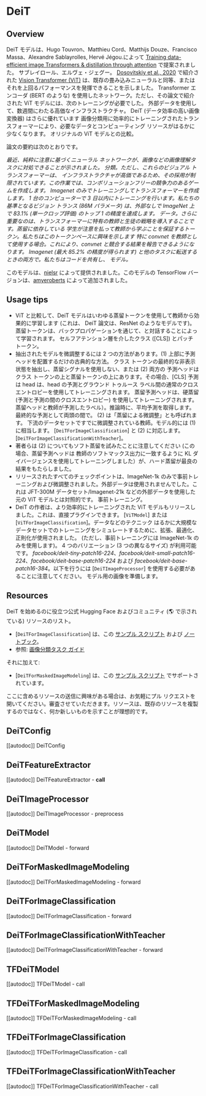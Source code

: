 <!--Copyright 2021 The HuggingFace Team. All rights reserved.

Licensed under the Apache License, Version 2.0 (the "License"); you may not use this file except in compliance with
the License. You may obtain a copy of the License at

http://www.apache.org/licenses/LICENSE-2.0

Unless required by applicable law or agreed to in writing, software distributed under the License is distributed on
an "AS IS" BASIS, WITHOUT WARRANTIES OR CONDITIONS OF ANY KIND, either express or implied. See the License for the
specific language governing permissions and limitations under the License.

⚠️ Note that this file is in Markdown but contain specific syntax for our doc-builder (similar to MDX) that may not be
rendered properly in your Markdown viewer.

-->

# DeiT

## Overview

DeiT モデルは、Hugo Touvron、Matthieu Cord、Matthijs Douze、Francisco Massa、Alexandre
Sablayrolles, Hervé Jégou.によって [Training data-efficient image Transformers & distillation through attention](https://arxiv.org/abs/2012.12877) で提案されました。
サブレイロール、エルヴェ・ジェグー。 [Dosovitskiy et al., 2020](https://arxiv.org/abs/2010.11929) で紹介された [Vision Transformer (ViT)](vit) は、既存の畳み込みニューラルと同等、またはそれを上回るパフォーマンスを発揮できることを示しました。
Transformer エンコーダ (BERT のような) を使用したネットワーク。ただし、その論文で紹介された ViT モデルには、次のトレーニングが必要でした。
外部データを使用して、数週間にわたる高価なインフラストラクチャ。 DeiT (データ効率の高い画像変換器) はさらに優れています
画像分類用に効率的にトレーニングされたトランスフォーマーにより、必要なデータとコンピューティング リソースがはるかに少なくなります。
オリジナルの ViT モデルとの比較。

論文の要約は次のとおりです。

*最近、純粋に注意に基づくニューラル ネットワークが、画像などの画像理解タスクに対処できることが示されました。
分類。ただし、これらのビジュアル トランスフォーマーは、
インフラストラクチャが高価であるため、その採用が制限されています。この作業では、コンボリューションフリーの競争力のあるゲームを作成します。
Imagenet のみでトレーニングしてトランスフォーマーを作成します。 1 台のコンピューターで 3 日以内にトレーニングを行います。私たちの基準となるビジョン
トランス (86M パラメータ) は、外部なしで ImageNet 上で 83.1% (単一クロップ評価) のトップ 1 の精度を達成します。
データ。さらに重要なのは、トランスフォーマーに特有の教師と生徒の戦略を導入することです。蒸留に依存している
学生が注意を払って教師から学ぶことを保証するトークン。私たちはこのトークンベースに興味を示します
特に convnet を教師として使用する場合。これにより、convnet と競合する結果を報告できるようになります。
Imagenet (最大 85.2% の精度が得られます) と他のタスクに転送するときの両方で。私たちはコードを共有し、
モデル。*

このモデルは、[nielsr](https://huggingface.co/nielsr) によって提供されました。このモデルの TensorFlow バージョンは、[amyeroberts](https://huggingface.co/amyeroberts) によって追加されました。

## Usage tips

- ViT と比較して、DeiT モデルはいわゆる蒸留トークンを使用して教師から効果的に学習します (これは、
  DeiT 論文は、ResNet のようなモデルです)。蒸留トークンは、バックプロパゲーションを通じて、と対話することによって学習されます。
  セルフアテンション層を介したクラス ([CLS]) とパッチ トークン。
- 抽出されたモデルを微調整するには 2 つの方法があります。(1) 上部に予測ヘッドを配置するだけの古典的な方法。
  クラス トークンの最終的な非表示状態を抽出し、蒸留シグナルを使用しない、または (2) 両方の
  予測ヘッドはクラス トークンの上と蒸留トークンの上にあります。その場合、[CLS] 予測は
  head は、head の予測とグラウンド トゥルース ラベル間の通常のクロスエントロピーを使用してトレーニングされます。
  蒸留予測ヘッドは、硬蒸留 (予測と予測の間のクロスエントロピー) を使用してトレーニングされます。
  蒸留ヘッドと教師が予測したラベル）。推論時に、平均予測を取得します。
  最終的な予測として両頭の間で。 (2) は「蒸留による微調整」とも呼ばれます。
  下流のデータセットですでに微調整されている教師。モデル的には (1) に相当します。
  [`DeiTForImageClassification`] と (2) に対応します。
  [`DeiTForImageClassificationWithTeacher`]。
- 著者らは (2) についてもソフト蒸留を試みたことに注意してください (この場合、蒸留予測ヘッドは
  教師のソフトマックス出力に一致するように KL ダイバージェンスを使用してトレーニングしました）が、ハード蒸留が最良の結果をもたらしました。
- リリースされたすべてのチェックポイントは、ImageNet-1k のみで事前トレーニングおよび微調整されました。外部データは使用されませんでした。これは
  JFT-300M データセット/Imagenet-21k などの外部データを使用した元の ViT モデルとは対照的です。
  事前トレーニング。
- DeiT の作者は、より効率的にトレーニングされた ViT モデルもリリースしました。これは、直接プラグインできます。
  [`ViTModel`] または [`ViTForImageClassification`]。データなどのテクニック
  はるかに大規模なデータセットでのトレーニングをシミュレートするために、拡張、最適化、正則化が使用されました。
  (ただし、事前トレーニングには ImageNet-1k のみを使用します)。 4 つのバリエーション (3 つの異なるサイズ) が利用可能です。
  *facebook/deit-tiny-patch16-224*、*facebook/deit-small-patch16-224*、*facebook/deit-base-patch16-224* および
  *facebook/deit-base-patch16-384*。以下を行うには [`DeiTImageProcessor`] を使用する必要があることに注意してください。
  モデル用の画像を準備します。

## Resources

DeiT を始めるのに役立つ公式 Hugging Face およびコミュニティ (🌎 で示されている) リソースのリスト。

<PipelineTag pipeline="image-classification"/>

- [`DeiTForImageClassification`] は、この [サンプル スクリプト](https://github.com/huggingface/transformers/tree/main/examples/pytorch/image-classification) および [ノートブック](https://colab.research.google.com/github/huggingface/notebooks/blob/main/examples/image_classification.ipynb)。
- 参照: [画像分類タスク ガイド](../tasks/image_classification)

それに加えて:

- [`DeiTForMaskedImageModeling`] は、この [サンプル スクリプト](https://github.com/huggingface/transformers/tree/main/examples/pytorch/image-pretraining) でサポートされています。

ここに含めるリソースの送信に興味がある場合は、お気軽にプル リクエストを開いてください。審査させていただきます。リソースは、既存のリソースを複製するのではなく、何か新しいものを示すことが理想的です。

## DeiTConfig

[[autodoc]] DeiTConfig

## DeiTFeatureExtractor

[[autodoc]] DeiTFeatureExtractor
    - __call__

## DeiTImageProcessor

[[autodoc]] DeiTImageProcessor
    - preprocess

<frameworkcontent>
<pt>

## DeiTModel

[[autodoc]] DeiTModel
    - forward

## DeiTForMaskedImageModeling

[[autodoc]] DeiTForMaskedImageModeling
    - forward

## DeiTForImageClassification

[[autodoc]] DeiTForImageClassification
    - forward

## DeiTForImageClassificationWithTeacher

[[autodoc]] DeiTForImageClassificationWithTeacher
    - forward

</pt>
<tf>

## TFDeiTModel

[[autodoc]] TFDeiTModel
    - call

## TFDeiTForMaskedImageModeling

[[autodoc]] TFDeiTForMaskedImageModeling
    - call

## TFDeiTForImageClassification

[[autodoc]] TFDeiTForImageClassification
    - call

## TFDeiTForImageClassificationWithTeacher

[[autodoc]] TFDeiTForImageClassificationWithTeacher
    - call

</tf>
</frameworkcontent>